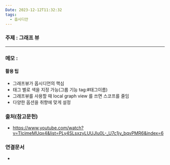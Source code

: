 ```yaml
---
Date: 2023-12-12T11:32:32
tags:
  - 옵시디안
---
```


### 주제 : 그래프 뷰
----
### 메모 : 
####  활용 팁
- 그래프뷰가 옵시디언의 핵심
- 태그 별로 색을 지정 가능(그룹 기능 tag:#태그이름)
- 그래프뷰를 사용할 때 local graph view 를 쓰면 스코프를 줄임
- 다양한 옵션을 취향에 맞게 설정


### 출처(참고문헌)
- https://www.youtube.com/watch?v=TlcimeMUqx4&list=PLy4SLsxzyLUUJlu0L-_U7c1jy_bqvPMR6&index=6

### 연결문서
- 

